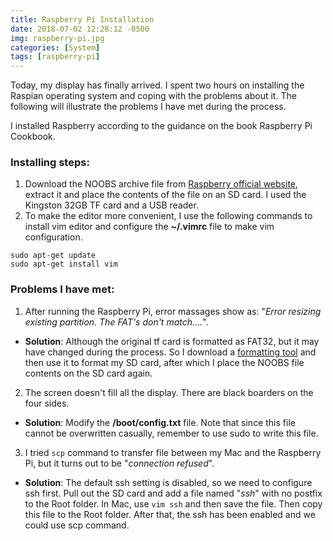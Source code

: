 ```yaml
---
title: Raspberry Pi Installation
date: 2018-07-02 12:28:12 -0500
img: raspberry-pi.jpg
categories: [System]
tags: [raspberry-pi]
---
```

Today, my display has finally arrived. I spent two hours on installing the Raspian operating system and coping with the problems about it. The following will illustrate the problems I have met during the process.

I installed Raspberry according to the guidance on the book Raspberry Pi Cookbook.

### Installing steps:
1. Download the NOOBS archive file from [Raspberry official website](http://www.raspberrypi.org/downloads), extract it and place the contents of the file on an SD card. I used the Kingston 32GB TF card and a USB reader.
2. To make the editor more convenient, I use the following commands to install vim editor and configure the **~/.vimrc** file to make vim configuration.
```
sudo apt-get update
sudo apt-get install vim 
```

### Problems I have met:
1. After running the Raspberry Pi, error massages show as: "*Error resizing existing partition. The FAT's don't match....*".
* **Solution**: Although the original tf card is formatted as FAT32, but it may have changed during the process. So I download a [formatting tool](https://www.sdcard.org/downloads/formatter_4/) and then use it to format my SD card, after which I place the NOOBS file contents on the SD card again. 
2. The screen doesn't fill all the display. There are black boarders on the four sides.
* **Solution**: Modify the **/boot/config.txt** file. Note that since this file cannot be overwritten casually, remember to use sudo to write this file. 
3. I tried `scp` command to transfer file between my Mac and the Raspberry Pi, but it turns out to be "*connection refused*".
* **Solution**: The default ssh setting is disabled, so we need to configure ssh first. Pull out the SD card and add a file named "*ssh*" with no postfix to the Root folder. In Mac, use `vim ssh` and then save the file. Then copy this file to the Root folder. After that, the ssh has been enabled and we could use scp command.
